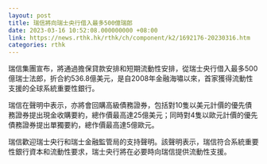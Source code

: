 ```yaml
---
layout: post
title: 瑞信將向瑞士央行借入最多500億瑞郎
date: 2023-03-16 10:52:08.000000000 +08:00
link: https://news.rthk.hk/rthk/ch/component/k2/1692176-20230316.htm
categories: rthk
---
```


瑞信集團宣布，將通過擔保貸款安排和短期流動性安排，從瑞士央行借入最多500億瑞士法郎，折合約536.8億美元，是自2008年金融海嘯以來，首家獲得流動性支援的全球系統重要性銀行。

瑞信在聲明中表示，亦將會回購高級債務證券，包括對10隻以美元計價的優先債務證券提出現金收購要約，總作價最高達25億美元；同時對4隻以歐元計價的優先債務證券提出單獨要約，總作價最高達5億歐元。

瑞信歡迎瑞士央行和瑞士金融監管局的支持聲明。該聲明表示，瑞信符合系統重要性銀行資本和流動性要求，瑞士央行將在必要時向瑞信提供流動性支援。
